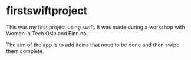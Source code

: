 # firstswiftproject

This was my first project using swift. It was made during a workshop with Women In Tech Oslo and Finn.no. 

The aim of the app is to add items that need to be done and then swipe them complete.
